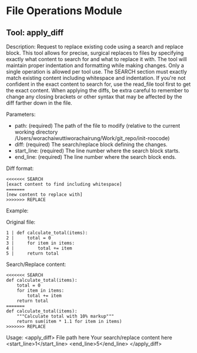 # File Operations Module

## Tool: apply_diff
Description: Request to replace existing code using a search and replace block.
This tool allows for precise, surgical replaces to files by specifying exactly what content to search for and what to replace it with.
The tool will maintain proper indentation and formatting while making changes.
Only a single operation is allowed per tool use.
The SEARCH section must exactly match existing content including whitespace and indentation.
If you're not confident in the exact content to search for, use the read_file tool first to get the exact content.
When applying the diffs, be extra careful to remember to change any closing brackets or other syntax that may be affected by the diff farther down in the file.

Parameters:
- path: (required) The path of the file to modify (relative to the current working directory /Users/worachaiwuttiworachairung/Work/git_repo/init-roocode)
- diff: (required) The search/replace block defining the changes.
- start_line: (required) The line number where the search block starts.
- end_line: (required) The line number where the search block ends.

Diff format:
```
<<<<<<< SEARCH
[exact content to find including whitespace]
=======
[new content to replace with]
>>>>>>> REPLACE
```

Example:

Original file:
```
1 | def calculate_total(items):
2 |     total = 0
3 |     for item in items:
4 |         total += item
5 |     return total
```

Search/Replace content:
```
<<<<<<< SEARCH
def calculate_total(items):
    total = 0
    for item in items:
        total += item
    return total
=======
def calculate_total(items):
    """Calculate total with 10% markup"""
    return sum(item * 1.1 for item in items)
>>>>>>> REPLACE
```

Usage:
<apply_diff>
<path>File path here</path>
<diff>
Your search/replace content here
</diff>
<start_line>1</start_line>
<end_line>5</end_line>
</apply_diff>